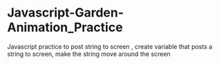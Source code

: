 # Javascript-Garden-Animation_Practice
Javascript practice to post string to screen , create variable that posts a string to screen, make the string move around the screen

